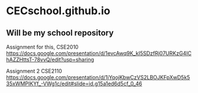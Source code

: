 # CECschool.github.io
## Will be my school repository

Assignment for this, CSE2010
https://docs.google.com/presentation/d/1evcAwq9K_kI5SDzfRj07URKzG4IChAZZHttsT-78vvQ/edit?usp=sharing

Assignment 2 CSE2110
https://docs.google.com/presentation/d/1jYqojKbwCzVS2LBOJKFpXwD5k535xWMPIKYf_-VWg1c/edit#slide=id.g15a1ed6d5cf_0_46 

